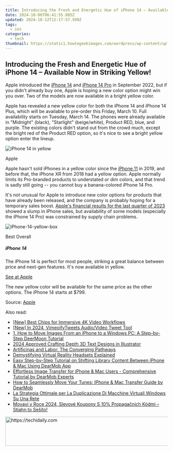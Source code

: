 ```yaml
---
title: Introducing the Fresh and Energetic Hue of iPhone 14 – Available Now in Striking Yellow!
date: 2024-10-06T06:41:55.085Z
updated: 2024-10-12T12:17:57.509Z
tags:
  - ios
categories:
  - tech
thumbnail: https://static1.howtogeekimages.com/wordpress/wp-content/uploads/2023/03/Apple-iPhone-14-color-lineup-230307.jpg
---
```


## Introducing the Fresh and Energetic Hue of iPhone 14 – Available Now in Striking Yellow!

Apple introduced the [iPhone 14](https://extra-resources.techidaily.com/complete-review-for-hero4-black/) and [iPhone 14 Pro](https://youtube-blog.techidaily.com/-up-the-screen-techniques-for-stunning-youtube-visuals/) in September 2022, but if you didn't already buy one, Apple is hoping a new color option might win you over. Two of the models are now available in a bright yellow color.

 Apple has revealed a new yellow color for both the iPhone 14 and iPhone 14 Plus, which will be available to pre-order this Friday, March 10\. Full availability starts on Tuesday, March 14\. The phones were already available in "Midnight" (black), "Starlight" (beige/white), Product RED, blue, and purple. The existing colors didn't stand out from the crowd much, except the bright red of the Product RED option, so it's nice to see a bright yellow option enter the lineup.

![iPhone 14 in yellow](https://static1.howtogeekimages.com/wordpress/wp-content/uploads/2023/03/yellow-iphone.jpg) 

Apple

 Apple hasn't sold iPhones in a yellow color since the [iPhone 11](https://support.apple.com/kb/SP804?locale=en%5FUS) in 2019, and before that, the iPhone XR from 2018 had a yellow option. Apple normally limits its Pro-branded products to understated or dim colors, and that trend is sadly still going -- you cannot buy a banana-colored iPhone 14 Pro.

 It's not unusual for Apple to introduce new color options for products that have already been released, and the company is probably hoping for a temporary sales boost. [Apple's financial results for the last quarter of 2023](https://www.cnbc.com/2022/10/27/apple-aapl-earnings-q4-2022.html) showed a slump in iPhone sales, but availability of some models (especially the iPhone 14 Pro) was constrained by supply chain problems.

![iPhone-14-yellow-box](https://static1.howtogeekimages.com/wordpress/wp-content/uploads/2023/06/iphone-14-yellow-box.jpg) 

Best Overall

#####  iPhone 14

The iPhone 14 is perfect for most people, striking a great balance between price and next-gen features. It's now available in yellow.

[See at Apple](https://www.apple.com/shop/buy-iphone/iphone-14) 

 The new yellow color will be available for the same price as the other options. The iPhone 14 starts at $799.

 Source: [Apple](https://www.apple.com/newsroom/2023/03/hello-yellow-apple-introduces-new-iphone-14-and-iphone-14-plus/)

<ins class="adsbygoogle"
     style="display:block"
     data-ad-format="autorelaxed"
     data-ad-client="ca-pub-7571918770474297"
     data-ad-slot="1223367746"></ins>

<ins class="adsbygoogle"
     style="display:block"
     data-ad-client="ca-pub-7571918770474297"
     data-ad-slot="8358498916"
     data-ad-format="auto"
     data-full-width-responsive="true"></ins>

<span class="atpl-alsoreadstyle">Also read:</span>
<div><ul>
<li><a href="https://fox-hovers.techidaily.com/new-best-chips-for-immersive-4k-video-workflows/"><u>[New] Best Chips for Immersive 4K Video Workflows</u></a></li>
<li><a href="https://twitter-videos.techidaily.com/new-in-2024-vimeoifytweets-audiovideo-tweet-tool/"><u>[New] In 2024, VimeoifyTweets Audio/Video Tweet Tool</u></a></li>
<li><a href="https://os-tips.techidaily.com/1-how-to-move-images-from-an-iphone-to-a-windows-pc-a-step-by-step-deermoon-tutorial/"><u>1. How to Move Images From an iPhone to a Windows PC: A Step-by-Step DeerMoon Tutorial</u></a></li>
<li><a href="https://fox-info.techidaily.com/2024-approved-crafting-depth-3d-text-designs-in-illustrator/"><u>2024 Approved Crafting Depth 3D Text Designs in Illustrator</u></a></li>
<li><a href="https://tech-haven.techidaily.com/artificinas-and-labor-the-converging-pathways/"><u>Artificinas and Labor: The Converging Pathways</u></a></li>
<li><a href="https://extra-lessons.techidaily.com/demystifying-virtual-reality-headsets-explained/"><u>Demystifying Virtual Reality Headsets Explained</u></a></li>
<li><a href="https://os-tips.techidaily.com/easy-step-by-step-tutorial-on-shifting-library-content-between-iphone-and-mac-using-dearmob-app/"><u>Easy Step-by-Step Tutorial on Shifting Library Content Between iPhone & Mac Using DearMob App</u></a></li>
<li><a href="https://os-tips.techidaily.com/effortless-image-transfer-for-iphone-and-mac-users-comprehensive-tutorial-by-dearmob-experts/"><u>Effortless Image Transfer for iPhone & Mac Users - Comprehensive Tutorial by DearMob Experts</u></a></li>
<li><a href="https://os-tips.techidaily.com/how-to-seamlessly-move-your-tunes-iphone-and-mac-transfer-guide-by-dearmob/"><u>How to Seamlessly Move Your Tunes: IPhone & Mac Transfer Guide by DearMob</u></a></li>
<li><a href="https://discover-help.techidaily.com/la-strategia-ottimale-per-la-duplicazione-di-macchine-virtuali-windows-su-una-rete/"><u>La Strategia Ottimale per La Duplicazione Di Macchine Virtuali Windows Su Una Rete</u></a></li>
<li><a href="https://some-approaches.techidaily.com/movavi-v-roce-2024-slevove-koupony-s-10-propagacnich-kodmi-stiahn-to-sesito/"><u>Movavi v Roce 2024, Slevové Koupony S 10% Propagačních Kódmi – Stiahn to Sešito!</u></a></li>
</ul></div>

<!-- affiliate ads begin -->
<a href="https://laganoo.pxf.io/c/5597632/1528688/16446" target="_top" id="1528688">
  <img src="//a.impactradius-go.com/display-ad/16446-1528688" border="0" alt="https://techidaily.com" width="728" height="90"/>
</a>
<img height="0" width="0" src="https://laganoo.pxf.io/i/5597632/1528688/16446" style="position:absolute;visibility:hidden;" border="0" />
<!-- affiliate ads end -->

